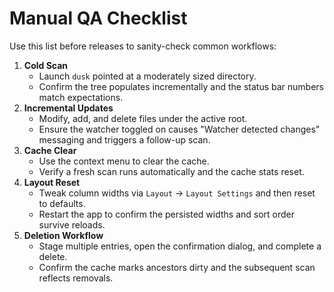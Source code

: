 # Manual QA Checklist

Use this list before releases to sanity-check common workflows:

1. **Cold Scan**
   - Launch `dusk` pointed at a moderately sized directory.
   - Confirm the tree populates incrementally and the status bar numbers match expectations.
2. **Incremental Updates**
   - Modify, add, and delete files under the active root.
   - Ensure the watcher toggled on causes "Watcher detected changes" messaging and triggers a follow-up scan.
3. **Cache Clear**
   - Use the context menu to clear the cache.
   - Verify a fresh scan runs automatically and the cache stats reset.
4. **Layout Reset**
   - Tweak column widths via `Layout` → `Layout Settings` and then reset to defaults.
   - Restart the app to confirm the persisted widths and sort order survive reloads.
5. **Deletion Workflow**
   - Stage multiple entries, open the confirmation dialog, and complete a delete.
   - Confirm the cache marks ancestors dirty and the subsequent scan reflects removals.
